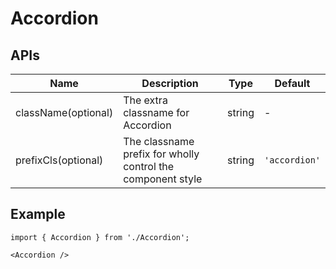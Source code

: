 # Accordion

## APIs
| Name | Description | Type | Default |
| --- | --- | --- | --- |
| className(optional) | The extra classname for Accordion | string | - |
| prefixCls(optional) | The classname prefix for wholly control the component style | string | `'accordion'` | 


## Example

```tsx
import { Accordion } from './Accordion';

<Accordion />
```

